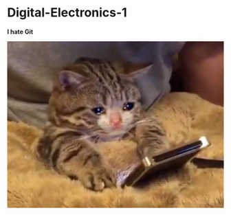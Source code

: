# Digital-Electronics-1

**I hate Git**

![mood](https://github.com/Heretic2k20/Digital-Electronics-1/blob/main/sad%20cat.jpg)
```vhdl



```
